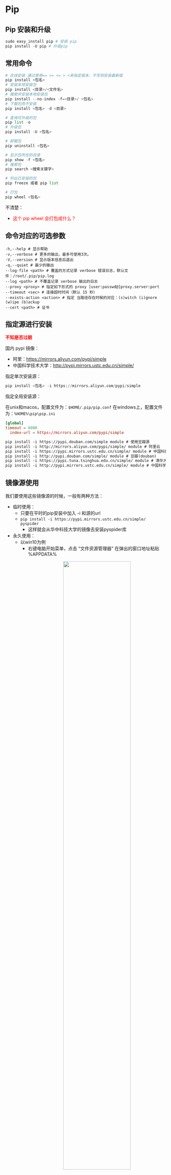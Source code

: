 # Pip


## Pip 安装和升级

```py
sudo easy_install pip # 安装 pip
pip install -U pip # 升级pip
```

## 常用命令

```py
# 在线安装 通过使用== >= <= > <来指定版本，不写则安装最新版
pip install <包名>
# 安装本地安装包
pip install <目录>/<文件名>
# 搜索并安装本地安装包
pip install --no-index -f=<目录>/ <包名>
# 下载包而不安装
pip install <包名> -d <目录>

# 查询可升级的包
pip list -o
# 升级包
pip install -U <包名>

# 卸载包
pip uninstall <包名>

# 显示包所在的目录
pip show -f <包名>
# 搜索包
pip search <搜索关键字>

# 列出已安装的包
pip freeze 或者 pip list

# 打包
pip wheel <包名>
```

不清楚：

- <span style="color:red;">这个 pip wheel 会打包成什么？</span>


## 命令对应的可选参数

```
-h,--help # 显示帮助
-v,--verbose # 更多的输出，最多可使用3次。
-V,--version # 显示版本信息后退出
-q,--quiet # 最少的输出
--log-file <path> # 覆盖的方式记录 verbose 错误日志，默认文件：/root/.pip/pip.log
--log <path> # 不覆盖记录 verbose 输出的日志
--proxy <proxy> # 指定如下形式的 proxy [user:passwd@]proxy.server:port
--timeout <sec> # 连接超时时间（默认 15 秒）
--exists-action <action> # 指定 当路径存在时候的对应：(s)witch (i)gnore (w)ipe (b)ackup
--cert <path> # 证书
```


## 指定源进行安装

<span style="color:red">**不知是否过期**</span>

国内 pypi 镜像：

- 阿里：<https://mirrors.aliyun.com/pypi/simple>
- 中国科学技术大学：<http://pypi.mirrors.ustc.edu.cn/simple/>

指定单次安装源：

```py
pip install <包名> -i https://mirrors.aliyun.com/pypi/simple
```

指定全局安装源：

在unix和macos，配置文件为：`$HOME/.pip/pip.conf`
在windows上，配置文件为：`%HOME%\pip\pip.ini`

```conf
[global]
timeout = 6000
  index-url = https://mirrors.aliyun.com/pypi/simple
```

```txt
pip install -i https://pypi.douban.com/simple module # 使用豆瓣源
pip install -i http://mirrors.aliyun.com/pypi/simple/ module # 阿里云
pip install -i https://pypi.mirrors.ustc.edu.cn/simple/ module # 中国科技大学
pip install -i http://pypi.douban.com/simple/ module # 豆瓣(douban)
pip install -i https://pypi.tuna.tsinghua.edu.cn/simple/ module # 清华大学
pip install -i http://pypi.mirrors.ustc.edu.cn/simple/ module # 中国科学技术大学
```



## 镜像源使用


我们要使用这些镜像源的时候，一般有两种方法：

- 临时使用：
  - 只要在平时的pip安装中加入 -i 和源的url
  - `pip install -i https://pypi.mirrors.ustc.edu.cn/simple/ pyspider`
    - 这样就会从华中科技大学的镜像去安装pyspider库
- 永久使用：
  - 以win10为例
    - 右键电脑开始菜单，点击 “文件资源管理器” 在弹出的窗口地址粘贴 %APPDATA%
      <p align="center">
        <img width="70%" height="70%" src="http://images.iterate.site/blog/image/20200703/UYOPBR9GnPrE.png?imageslim">
      </p>
    - 然后按回车，会跳转到如下页面：
      <p align="center">
        <img width="70%" height="70%" src="http://images.iterate.site/blog/image/20200703/PzXIlCpJ9VBc.png?imageslim">
      </p>
    - 在该目录下新建一个 pip 文件夹，然后在 pip 文件夹中新建一个 pip.ini 文件，如下图所示 ：
      <p align="center">
        <img width="70%" height="70%" src="http://images.iterate.site/blog/image/20200703/K0ivxLTk8rgd.png?imageslim">
      </p>
    - 打开pip.ini文件，粘贴入以下内容：`[global]index-url = https://pypi.tuna.tsinghua.edu.cn/simple/[install]trusted-host=pypi.tuna.tsinghua.edu.cn` 然后保存
    - 当我们需要使用pip安装Python库时
      <p align="center">
        <img width="70%" height="70%" src="http://images.iterate.site/blog/image/20200703/wASN0sdpzJce.png?imageslim">
      </p>
    - 可以看到，它是从清华镜像进行查找内容


## requirements.txt 文件使用


可以导出当前包到 requirements.txt 文本中。这样别人如果使用你的程序，安装环境的时候子需要把 requirements.txt 安装进来即可。


```py
# 导出
pip freeze > requirements.txt

# 导入
(sudo) pip install –r requirements.txt

# 下载包而不安装
pip install -d <目录> -r requirements.txt

# 卸载
pip uninstall -r requirements.txt
```



## 问题

### 如何使用本地源进行安装

<span style="color:red;">这个问题没有得到解决。
</span>

- 首先你需要一台可以连接其他 pip 源的电脑，通常也就是你自己的开发环境，并且安装了 pip.
- `pip install pip2pi`
- 用 pip freeze 在你的开发环境上 制作一个 requirements 文件：`pip freeze > requirements.txt`
- 手动更新下 requirements.txt 文件，只留一行：pyecharts==0.4.1
- 建立一个 pacakges 文件夹，作为存放本地源的路径
- 假设你的 packages 和 requirements.txt 都在 `c:\` 下
- 执行：`pip2pi package --no-binary :all: -r requirements.txt`，取得所有需要的包
- 执行：`pip2tgz packages -r requirements.txt`，取得所有需要的 wheel
- 用 u 盘把 packages 和 requirements.txt 拷贝到内网
- 内网执行：`pip install --no-index --find-links=packages -r requirements.txt`

上面这个在执行到 `pip2pi package --no-binary :all: -r requirements.txt` 的时候有问题：`module 'pip' has no attribute 'main'`




### 问题：Could not install packages due to an EnvironmentError: raw write() returned invalid length 2

在 Pycharm 的 console 里面进行更新的收遇到了一个问题:

```
(venv) E:\02.try\092001>pip install pytesseract
Collecting pytesseract
Collecting Pillow (from pytesseract)
  Downloading https://files.Pythonhosted.org/packages/2e/5f/2829276d720513a434f5bcbf61316d98369a5707f6128b34c03f2213feb1/Pillow-5.2.0-cp35-cp35m-win_amd64.whl (1.6MB)
Could not install packages due to an EnvironmentError: raw write() returned invalid length 2 (should have been between 0 and 1)
```


这个好像是 windows 的问题：

[Python throws IOError in some scripts in Windows Integrated Terminal](https://github.com/Microsoft/vscode/issues/36630)

windows 升级到 1803 应该是可以的。
